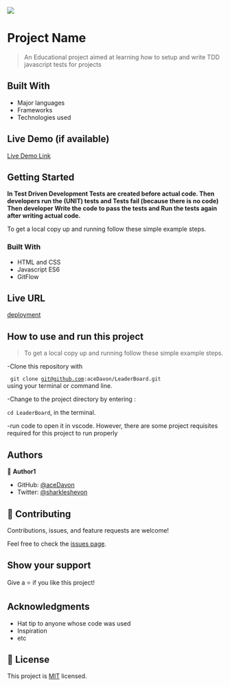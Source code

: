 ![](https://img.shields.io/badge/Microverse-blueviolet)

# Project Name

> An Educational project aimed at learning how to setup and write TDD javascript tests for projects


## Built With

- Major languages
- Frameworks
- Technologies used

## Live Demo (if available)

[Live Demo Link](https://livedemo.com)


## Getting Started

**In Test Driven Development Tests are created before actual code.
Then developers run the (UNIT) tests and Tests fail (because there is no code)
Then developer Write the code to pass the tests and Run the tests again after writing actual code.**


To get a local copy up and running follow these simple example steps.

### Built With

- HTML and CSS 
- Javascript ES6
- GitFlow

## Live URL

[deployment](https://acedavon.github.io/Unit-testing-JS)

## How to use and run this project
>To get a local copy up and running follow these simple example steps.

-Clone this repository with

<code> git clone git@github.com:aceDavon/LeaderBoard.git </code>
using your terminal or command line.

-Change to the project directory by entering :

<code>cd LeaderBoard</code>, in the terminal.

-run code to open it in vscode.
However, there are some project requisites required for this project to run properly 


## Authors

👤 **Author1**

- GitHub: [@aceDavon](https://github.com/aceDavon)
- Twitter: [@sharkleshevon](https://twitter.com/sharkleshevon)

## 🤝 Contributing

Contributions, issues, and feature requests are welcome!

Feel free to check the [issues page](../../issues/).

## Show your support

Give a ⭐️ if you like this project!

## Acknowledgments

- Hat tip to anyone whose code was used
- Inspiration
- etc

## 📝 License

This project is [MIT](./MIT.md) licensed.

